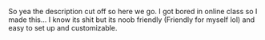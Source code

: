 So yea the description cut off so here we go. I got bored in online class so I made this... I know its shit but its noob friendly (Friendly for myself lol) and easy to set up and 
customizable.

